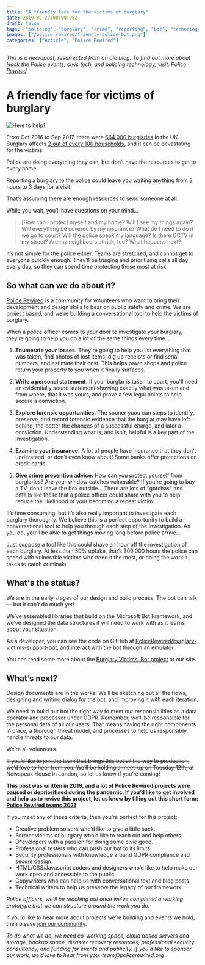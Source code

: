 ```yaml
---
title: "A friendly face for the victims of burglary"
date: 2019-02-23T00:00:00Z
draft: false
tags: ["policing", "burglary", "crime", "reporting", "bot", "technology", "c#", "developer", "project", "Police Rewired" ]
images: ["/police-rewired/friendly-police-bot.png"]
categories: ["Article", "Police Rewired"]
---
```


*This is a necropost, resurrected from an old blog. To find out more about Hack the Police events, civic tech, and policing technology, visit: [Police Rewired](https://policerewired.org)*

# A friendly face for victims of burglary

![Here to help!](/police-rewired/here-to-help-bot.png)

From Oct 2016 to Sep 2017, there were [664,000 burglaries](https://www.ons.gov.uk/peoplepopulationandcommunity/crimeandjustice/bulletins/crimeinenglandandwales/yearendingseptember2017#overview-of-crime) in the UK. Burglary affects [2 out of every 100 households](https://www.ons.gov.uk/peoplepopulationandcommunity/crimeandjustice/articles/overviewofburglaryandotherhouseholdtheft/englandandwales), and it can be devastating for the victims.

Police are doing everything they can, but don’t have the resources to get to every home.

Reporting a burglary to the police could leave you waiting anything from 3 hours to 3 days for a visit.

That’s assuming there are enough resources to send someone at all.

While you wait, you’ll have questions on your mind...

> )How can I protect myself and my home? Will I see my things again? Will everything be covered by my insurance? What do I need to do if we go to court? Will the police speak my language? Is there CCTV in my street? Are my neighbours at risk, too? What happens next?_

It’s not simple for the police either. Teams are stretched, and cannot get to everyone quickly enough. They’ll be triaging and prioritising calls all day every day, so they can spend time protecting those most at risk.

## So what can we do about it?

[Police Rewired](https://policerewired.org) is a community for volunteers who want to bring their development and design skills to bear on public safety and crime. We are project based, and we’re building a conversational tool to help the victims of burglary.

When a police officer comes to your door to investigate your burglary, they’re going to help you do a lot of the same things every time...

1. **Enumerate your losses.** They're going to help you list everything that was taken, find photos of lost items, dig up receipts or find serial numbers, and estimate their cost. This helps pawn shops and police return your property to you when it finally surfaces.

2. **Write a personal statement.** If your burglar is taken to court, you'll need an evidentially sound statement showing exactly what was taken and from where, that it was yours, and prove a few legal points to help secure a conviction.

3. **Explore forensic opportunities.** The sooner yuou can steps to identify, preserve, and record forensic evidence that the burglar may have left behind, the better the chances of a successful charge, and later a conviction. Understanding what is, and isn't, helpful is a key part of the investigation.

4. **Examine your insurance.** A lot of people have insurance that they don't understand, or don't even know about! Some banks offer protections on credit cards.

5. **Give crime prevention advice.** How can you protect yourself from burglaries? Are your window catches vulnerable? If you're going to buy a TV, don't leave the box outside... There are lots of "gotchas" and pitfalls like these that a police officer could share with you to help reduce the likelihood of your becoming a repeat victim.

It’s time consuming, but it’s also really important to investigate each burglary thoroughly. We believe this is a perfect opportunity to build a conversational tool to help you through each step of the investigation. As you do, you’ll be able to get things moving long before police arrive...

Just suppose a tool like this could shave an hour off the investigation of each burglary. At less than 50% uptake, that’s 300,000 hours the police can spend with vulnerable victims who need it the most, or doing the work it takes to catch criminals.

## What's the status?

We are in the early stages of our design and build process. The bot can talk — but it can’t do much yet!

We’ve assembled libraries that build on the Microsoft Bot Framework, and we’ve designed the data structures it will need to work with as it learns about your situation.

As a developer, you can see the code on GitHub at [PoliceRewired/burglary-victims-support-bot](https://github.com/PoliceRewired/burglary-victims-support-bot), and interact with the bot through an emulator.

You can read some more about the [Burglary Victims' Bot project](https://www.policecoders.org/home/2019-01-projects/002-burglary-victims-support-bot) at our site.

## What’s next?

Design documents are in the works. We’ll be sketching out all the flows, designing and writing dialog for the bot, and improving it with each iteration.

We need to build our bot the right way to meet our responsibilities as a data operator and processor under GDPR. Remember, we’ll be responsible for the personal data of all our users. That means having the right components in place, a thorough threat model, and processes to help us responsibly handle threats to our data.

We’re all volunteers.

~~If you’d like to join the team that brings this bot all the way to production, we’d love to hear from you. We’ll be holding a meet-up on Tuesday 12th, at Newspeak House in London, so let us know if you’re coming!~~

**This post was written in 2019, and a lot of Police Rewired projects were paused or deprioritised during the pandemic. If you’d like to get involved and help us to revive this project, let us know by filling out this short form: [Police Rewired teams 2021](https://bit.ly/PoliceRewired-teams-2021)**

If you meet any of these criteria, then you’re perfect for this project:

* Creative problem solvers who’d like to give a little back.
* Former victims of burglary who’d like to reach out and help others.
* D*evelopers with a passion for doing some civic good.
* Professional testers who can push our bot to its limits.
* Security professionals with knowledge around GDPR compliance and secure design.
* HTML/CSS/Javascript coders and designers who’d like to help make our work open and accessible to the public.
* Copywriters who can help us with conversational text and blog posts.
* Technical writers to help us preserve the legacy of our framework.

_Police officers, we’ll be reaching out once we’ve completed a working prototype that we can structure around the work you do._

If you’d like to hear more about projects we’re building and events we hold, then please [join our community](https://policerewired.org).

_To do what we do, we need co-working space, cloud based servers and storage, backup space, disaster recovery resources, professional security consultancy, and funding for events and publicity. If you’d like to sponsor our work, we’d love to hear from you: team@policerewired.org_
